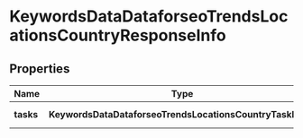 # KeywordsDataDataforseoTrendsLocationsCountryResponseInfo

## Properties

| Name | Type | Description | Notes |
|------------ | ------------- | ------------- | -------------|
**tasks** | **KeywordsDataDataforseoTrendsLocationsCountryTaskInfo[]** | array of tasks |[optional]|
